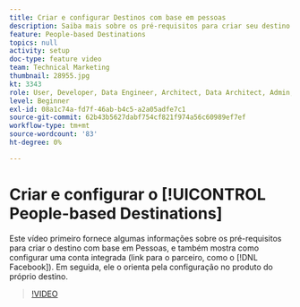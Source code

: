 ```yaml
---
title: Criar e configurar Destinos com base em pessoas
description: Saiba mais sobre os pré-requisitos para criar seu destino com base em Pessoas e também como configurar uma conta integrada (link para o parceiro, como o Facebook). Saiba mais sobre a configuração do destino no produto.
feature: People-based Destinations
topics: null
activity: setup
doc-type: feature video
team: Technical Marketing
thumbnail: 28955.jpg
kt: 3343
role: User, Developer, Data Engineer, Architect, Data Architect, Admin, Leader
level: Beginner
exl-id: 08a1c74a-fd7f-46ab-b4c5-a2a05adfe7c1
source-git-commit: 62b43b5627dabf754cf821f974a56c60989ef7ef
workflow-type: tm+mt
source-wordcount: '83'
ht-degree: 0%

---
```


# Criar e configurar o [!UICONTROL People-based Destinations]

Este vídeo primeiro fornece algumas informações sobre os pré-requisitos para criar o destino com base em Pessoas, e também mostra como configurar uma conta integrada (link para o parceiro, como o [!DNL Facebook]). Em seguida, ele o orienta pela configuração no produto do próprio destino.

>[!VIDEO](https://video.tv.adobe.com/v/28955/?quality=12)
